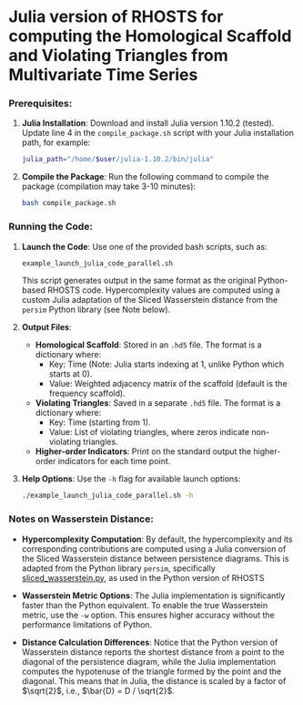 # Julia version of RHOSTS for computing the Homological Scaffold and Violating Triangles from Multivariate Time Series

### Prerequisites:
1. **Julia Installation**: Download and install Julia version 1.10.2 (tested). Update line 4 in the `compile_package.sh` script with your Julia installation path, for example: 
    ```sh
    julia_path="/home/$user/julia-1.10.2/bin/julia"
    ``` 
2. **Compile the Package**: Run the following command to compile the package (compilation may take 3-10 minutes):
    ```sh
    bash compile_package.sh
    ```

### Running the Code:
1. **Launch the Code**: Use one of the provided bash scripts, such as:
    ```sh
    example_launch_julia_code_parallel.sh
    ```
    This script generates output in the same format as the original Python-based RHOSTS code. Hypercomplexity values are computed using a custom Julia adaptation of the Sliced Wasserstein distance from the `persim` Python library (see Note below).

2. **Output Files**: 
   - **Homological Scaffold**: Stored in an `.hd5` file. The format is a dictionary where:
      - Key: Time (Note: Julia starts indexing at 1, unlike Python which starts at 0).
      - Value: Weighted adjacency matrix of the scaffold (default is the frequency scaffold).
   - **Violating Triangles**: Saved in a separate `.hd5` file. The format is a dictionary where:
      - Key: Time (starting from 1).
      - Value: List of violating triangles, where zeros indicate non-violating triangles.
   - **Higher-order Indicators**: Print on the standard output the higher-order indicators for each time point.

3. **Help Options**: Use the `-h` flag for available launch options:
    ```sh
    ./example_launch_julia_code_parallel.sh -h
    ```

### Notes on Wasserstein Distance:
- **Hypercomplexity Computation**: By default, the hypercomplexity and its corresponding contributions are computed using a Julia conversion of the Sliced Wasserstein distance between persistence diagrams. This is adapted from the Python library `persim`, specifically [sliced_wasserstein.py](https://github.com/scikit-tda/persim/blob/master/persim/sliced_wasserstein.py), as used in the Python version of RHOSTS 

- **Wasserstein Metric Options**: The Julia implementation is significantly faster than the Python equivalent. To enable the true Wasserstein metric, use the `-w` option. This ensures higher accuracy without the performance limitations of Python.

- **Distance Calculation Differences**: Notice that the Python version of Wasserstein distance reports the shortest distance from a point to the diagonal of the persistence diagram, while the Julia implementation computes the hypotenuse of the triangle formed by the point and the diagonal. This means that in Julia, the distance is scaled by a factor of $\sqrt{2}$, i.e., $\bar{D} = D / \sqrt{2}$.

